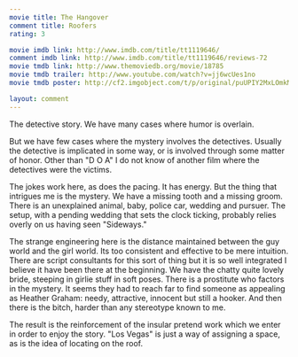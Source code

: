 ```yaml
---
movie title: The Hangover
comment title: Roofers
rating: 3

movie imdb link: http://www.imdb.com/title/tt1119646/
comment imdb link: http://www.imdb.com/title/tt1119646/reviews-72
movie tmdb link: http://www.themoviedb.org/movie/18785
movie tmdb trailer: http://www.youtube.com/watch?v=jj6wcUes1no
movie tmdb poster: http://cf2.imgobject.com/t/p/original/puUPIY2MxLOmkMftUTOVizFzkvz.jpg

layout: comment
---
```


The detective story. We have many cases where humor is overlain.

But we have few cases where the mystery involves the detectives. Usually the detective is implicated in some way, or is involved through some matter of honor. Other than "D O A" I do not know of another film where the detectives were the victims. 

The jokes work here, as does the pacing. It has energy. But the thing that intrigues me is the mystery. We have a missing tooth and a missing groom. There is an unexplained animal, baby, police car, wedding and pursuer. The setup, with a pending wedding that sets the clock ticking, probably relies overly on us having seen "Sideways."

The strange engineering here is the distance maintained between the guy world and the girl world. Its too consistent and effective to be mere intuition. There are script consultants for this sort of thing but it is so well integrated I believe it have been there at the beginning. We have the chatty quite lovely bride, steeping in girlie stuff in soft poses. There is a prostitute who factors in the mystery. It seems they had to reach far to find someone as appealing as Heather Graham: needy, attractive, innocent but still a hooker. And then there is the bitch, harder than any stereotype known to me.

The result is the reinforcement of the insular pretend work which we enter in order to enjoy the story. "Los Vegas" is just a way of assigning a space, as is the idea of locating on the roof.
